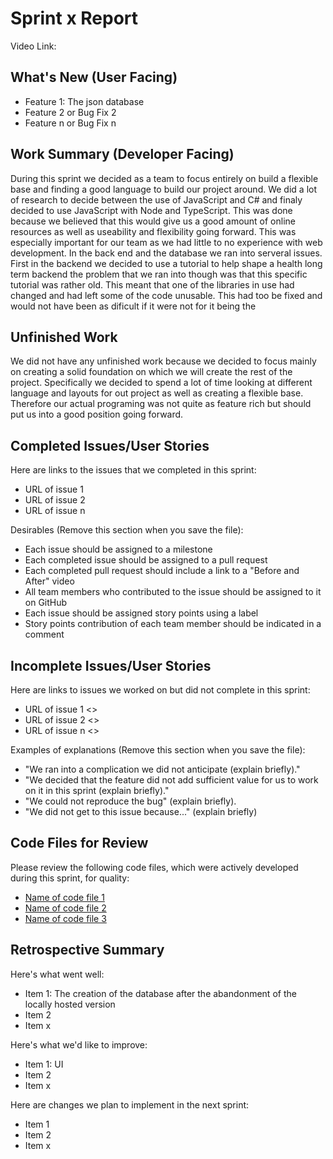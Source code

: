 # Sprint x Report 
Video Link: 
## What's New (User Facing)
 * Feature 1: The json database 
 * Feature 2 or Bug Fix 2
 * Feature n or Bug Fix n

## Work Summary (Developer Facing)
During this sprint we decided as a team to focus entirely on build a flexible base and finding a good language to build our project around. We did a lot of research to decide between the use of JavaScript and C# and finaly decided to use JavaScript with Node and TypeScript. This was done because we believed that this would give us a good amount of online resources as well as useability and flexibility going forward. This was especially important for our team as we had little to no experience with web development. 
In the back end and the database we ran into serveral issues. First in the backend we decided to use a tutorial to help shape a health long term backend the problem that we ran into though was that this specific tutorial was rather old. This meant that one of the libraries in use had changed and had left some of the code unusable. This had too be fixed and would not have been as dificult if it were not for it being the 
## Unfinished Work
We did not have any unfinished work because we decided to focus mainly on creating a solid foundation on which we will create the rest of the project. Specifically we decided to spend a lot of time looking at different language and layouts for out project as well as creating a flexible base. Therefore our actual programing was not quite as feature rich but should put us into a good position going forward.
## Completed Issues/User Stories
Here are links to the issues that we completed in this sprint:

 * URL of issue 1
 * URL of issue 2
 * URL of issue n

 Desirables (Remove this section when you save the file):
  * Each issue should be assigned to a milestone
  * Each completed issue should be assigned to a pull request
  * Each completed pull request should include a link to a "Before and After" video
  * All team members who contributed to the issue should be assigned to it on GitHub
  * Each issue should be assigned story points using a label
  * Story points contribution of each team member should be indicated in a comment
 
 ## Incomplete Issues/User Stories
 Here are links to issues we worked on but did not complete in this sprint:
 
 * URL of issue 1 <<One sentence explanation of why issue was not completed>>
 * URL of issue 2 <<One sentence explanation of why issue was not completed>>
 * URL of issue n <<One sentence explanation of why issue was not completed>>
 
 Examples of explanations (Remove this section when you save the file):
  * "We ran into a complication we did not anticipate (explain briefly)." 
  * "We decided that the feature did not add sufficient value for us to work on it in this sprint (explain briefly)."
  * "We could not reproduce the bug" (explain briefly).
  * "We did not get to this issue because..." (explain briefly)

## Code Files for Review
Please review the following code files, which were actively developed during this sprint, for quality:
 * [Name of code file 1](https://github.com/your_repo/file_extension)
 * [Name of code file 2](https://github.com/your_repo/file_extension)
 * [Name of code file 3](https://github.com/your_repo/file_extension)
 
## Retrospective Summary
Here's what went well:
  * Item 1: The creation of the database after the abandonment of the locally hosted version
  * Item 2
  * Item x
 
Here's what we'd like to improve:
   * Item 1: UI
   * Item 2
   * Item x
  
Here are changes we plan to implement in the next sprint:
   * Item 1
   * Item 2
   * Item x
